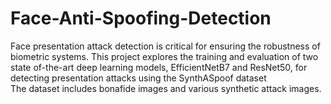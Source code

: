 # Face-Anti-Spoofing-Detection
Face presentation attack detection is critical for ensuring the robustness of 
biometric systems. This project explores the training and evaluation of two state
of-the-art deep learning models, EfficientNetB7 and ResNet50, for detecting 
presentation attacks using the SynthASpoof dataset
<br>  The dataset includes 
bonafide images and various synthetic attack images. 

